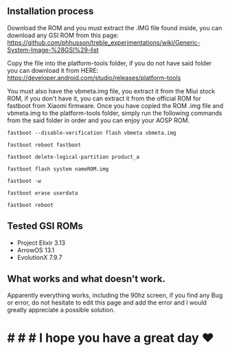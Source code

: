 ## Installation process
Download the ROM and you must extract the .IMG file found inside, you can download any GSI ROM from this page:
https://github.com/phhusson/treble_experimentations/wiki/Generic-System-Image-%28GSI%29-list

Copy the file into the platform-tools folder, if you do not have said folder you can download it from HERE: https://developer.android.com/studio/releases/platform-tools

You must also have the vbmeta.img file, you extract it from the Miui stock ROM, if you don't have it, you can extract it from the official ROM for fastboot from Xiaomi firmware. Once you have copied the ROM .img file and vbmeta.img to the platform-tools folder, simply run the following commands from the said folder in order and you can enjoy your AOSP ROM.

`fastboot --disable-verification flash vbmeta vbmeta.img`

`fastboot reboot fastboot`

`fastboot delete-logical-partition product_a`

`fastboot flash system nameROM.img`

`fastboot -w`

`fastboot erase userdata`

`fastboot reboot`

## Tested GSI ROMs
* Project Elixir 3.13
* ArrowOS 13.1
* EvolutionX 7.9.7

## What works and what doesn't work.
Apparently everything works, including the 90hz screen, if you find any Bug or error, do not hesitate to edit this page and add the error and I would greatly appreciate a possible solution.

# # # # I hope you have a great day ❤️